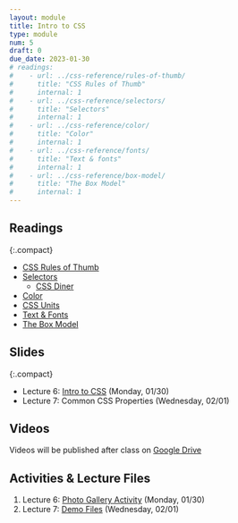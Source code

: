 ```yaml
---
layout: module
title: Intro to CSS
type: module
num: 5
draft: 0
due_date: 2023-01-30
# readings: 
#    - url: ../css-reference/rules-of-thumb/
#      title: "CSS Rules of Thumb"
#      internal: 1
#    - url: ../css-reference/selectors/
#      title: "Selectors"
#      internal: 1
#    - url: ../css-reference/color/
#      title: "Color"
#      internal: 1
#    - url: ../css-reference/fonts/
#      title: "Text & fonts"
#      internal: 1
#    - url: ../css-reference/box-model/
#      title: "The Box Model"
#      internal: 1
---
```


## Readings

{:.compact}
* [CSS Rules of Thumb](../css-reference/rules-of-thumb/)
* [Selectors](../css-reference/selectors/)
    * [CSS Diner](https://flukeout.github.io/)
* [Color](../css-reference/color/)
* [CSS Units](/spring2023/css-reference/units/)
* [Text &amp; Fonts](../css-reference/fonts/)
* [The Box Model](../css-reference/box-model/) 

## Slides
<!-- 
<a href="" target="_blank"> -->

{:.compact}
* Lecture 6: <a href="https://docs.google.com/presentation/d/14AABJ7sj-HRLrc8kTZbM80IJpmg7RqRVGoVtY5BWNW4/edit?usp=sharing" target="_blank">Intro to CSS</a> (Monday, 01/30)
* Lecture 7: Common CSS Properties (Wednesday, 02/01)

## Videos
Videos will be published after class on <a href="https://drive.google.com/drive/folders/1O7exzeo0Wg-RmAN7W20R10SSHdEt75Mx" target="_blank">Google Drive</a>

## Activities & Lecture Files
1. Lecture 6: <a href="/spring2023/activities/intro-css">Photo Gallery Activity</a> (Monday, 01/30)
1. Lecture 7: <a href="/spring2023/course-files/lectures/lecture07.zip">Demo Files</a> (Wednesday, 02/01)
